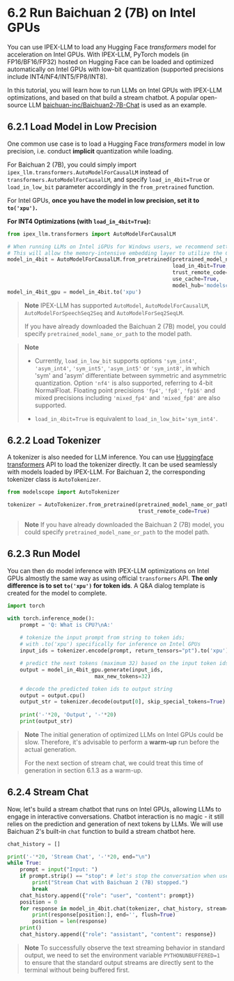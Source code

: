 # 6.2 Run Baichuan 2 (7B) on Intel GPUs

You can use IPEX-LLM to load any Hugging Face *transformers* model for acceleration on Intel GPUs. With IPEX-LLM, PyTorch models (in FP16/BF16/FP32) hosted on Hugging Face can be loaded and optimized automatically on Intel GPUs with low-bit quantization (supported precisions include  INT4/NF4/INT5/FP8/INT8).

In this tutorial, you will learn how to run LLMs on Intel GPUs with IPEX-LLM optimizations, and based on that build a stream chatbot. A popular open-source LLM [baichuan-inc/Baichuan2-7B-Chat](https://www.modelscope.cn/models/baichuan-inc/Baichuan2-7B-Chat) is used as an example.

## 6.2.1 Load Model in Low Precision

One common use case is to load a Hugging Face *transformers* model in low precision, i.e. conduct **implicit** quantization while loading.

For Baichuan 2 (7B), you could simply import `ipex_llm.transformers.AutoModelForCausalLM` instead of `transformers.AutoModelForCausalLM`, and specify `load_in_4bit=True` or `load_in_low_bit` parameter accordingly in the `from_pretrained` function.

For Intel GPUs, **once you have the model in low precision, set it to `to('xpu')`.**

**For INT4 Optimizations (with `load_in_4bit=True`):**

```python
from ipex_llm.transformers import AutoModelForCausalLM

# When running LLMs on Intel iGPUs for Windows users, we recommend setting `cpu_embedding=True` in the from_pretrained function.
# This will allow the memory-intensive embedding layer to utilize the CPU instead of iGPU.
model_in_4bit = AutoModelForCausalLM.from_pretrained(pretrained_model_name_or_path="baichuan-inc/Baichuan2-7B-Chat",
                                                     load_in_4bit=True,
                                                     trust_remote_code=True,
                                                     use_cache=True,
                                                     model_hub='modelscope')
model_in_4bit_gpu = model_in_4bit.to('xpu')
```

> **Note**
> IPEX-LLM has supported `AutoModel`, `AutoModelForCausalLM`, `AutoModelForSpeechSeq2Seq` and `AutoModelForSeq2SeqLM`.
>
> If you have already downloaded the Baichuan 2 (7B) model, you could specify `pretrained_model_name_or_path` to the model path.


> **Note**
> * Currently, `load_in_low_bit` supports options `'sym_int4'`, `'asym_int4'`, `'sym_int5'`, `'asym_int5'` or `'sym_int8'`, in which 'sym' and 'asym' differentiate between symmetric and asymmetric quantization. Option `'nf4'` is also supported, referring to 4-bit NormalFloat. Floating point precisions `'fp4'`, `'fp8'`, `'fp16'` and mixed precisions including `'mixed_fp4'` and `'mixed_fp8'` are also supported.
>
> * `load_in_4bit=True` is equivalent to `load_in_low_bit='sym_int4'`.

## 6.2.2 Load Tokenizer 

A tokenizer is also needed for LLM inference. You can use [Huggingface transformers](https://huggingface.co/docs/transformers/index) API to load the tokenizer directly. It can be used seamlessly with models loaded by IPEX-LLM. For Baichuan 2, the corresponding tokenizer class is `AutoTokenizer`.

```python
from modelscope import AutoTokenizer

tokenizer = AutoTokenizer.from_pretrained(pretrained_model_name_or_path="baichuan-inc/Baichuan2-7B-Chat",
                                          trust_remote_code=True)
```

> **Note**
> If you have already downloaded the Baichuan 2 (7B) model, you could specify `pretrained_model_name_or_path` to the model path.

## 6.2.3 Run Model

You can then do model inference with IPEX-LLM optimizations on Intel GPUs almostly the same way as using official `transformers` API. **The only difference is to set `to('xpu')` for token ids**. A Q&A dialog template is created for the model to complete.

```python
import torch

with torch.inference_mode():
    prompt = 'Q: What is CPU?\nA:'
    
    # tokenize the input prompt from string to token ids;
    # with .to('xpu') specifically for inference on Intel GPUs
    input_ids = tokenizer.encode(prompt, return_tensors="pt").to('xpu')

    # predict the next tokens (maximum 32) based on the input token ids
    output = model_in_4bit_gpu.generate(input_ids,
                            max_new_tokens=32)

    # decode the predicted token ids to output string
    output = output.cpu()
    output_str = tokenizer.decode(output[0], skip_special_tokens=True)
    
    print('-'*20, 'Output', '-'*20)
    print(output_str)
```

> **Note**
> The initial generation of optimized LLMs on Intel GPUs could be slow. Therefore, it's advisable to perform a **warm-up** run before the actual generation.
>
> For the next section of stream chat, we could treat this time of generation in section 6.1.3 as a warm-up.

## 6.2.4 Stream Chat

Now, let's build a stream chatbot that runs on Intel GPUs, allowing LLMs to engage in interactive conversations. Chatbot interaction is no magic - it still relies on the prediction and generation of next tokens by LLMs. We will use Baichuan 2's built-in `chat` function to build a stream chatbot here. 

```python
chat_history = []

print('-'*20, 'Stream Chat', '-'*20, end="\n")
while True:
    prompt = input("Input: ")
    if prompt.strip() == "stop": # let's stop the conversation when user input "stop"
        print("Stream Chat with Baichuan 2 (7B) stopped.")
        break
    chat_history.append({"role": "user", "content": prompt})
    position = 0
    for response in model_in_4bit.chat(tokenizer, chat_history, stream=True):
        print(response[position:], end='', flush=True)
        position = len(response)
    print()
    chat_history.append({"role": "assistant", "content": response})
```

> **Note**
> To successfully observe the text streaming behavior in standard output, we need to set the environment variable `PYTHONUNBUFFERED=1` to ensure that the standard output streams are directly sent to the terminal without being buffered first.
